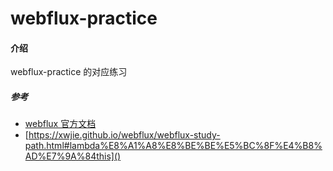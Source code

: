 # webflux-practice

#### 介绍
webflux-practice 的对应练习

##### 参考
- [webflux 官方文档](https://docs.spring.io/spring/docs/current/spring-framework-reference/web-reactive.html)
- [https://xwjie.github.io/webflux/webflux-study-path.html#lambda%E8%A1%A8%E8%BE%BE%E5%BC%8F%E4%B8%AD%E7%9A%84this]()
